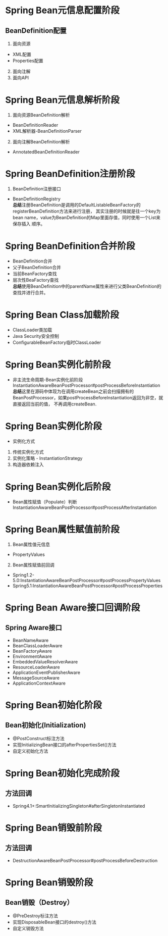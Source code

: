 # Spring Bean元信息配置阶段
## BeanDefinition配置
1. 面向资源
+ XML配置
+ Properties配置
2. 面向注解
3. 面向API

# Spring Bean元信息解析阶段
1. 面向资源BeanDefinition解析
+ BeanDefinitionReader
+ XML解析器-BeanDefinitionParser
2. 面向注解BeanDefinition解析
+ AnnotatedBeanDefinitionReader

# Spring BeanDefinition注册阶段
1. BeanDefinition注册接口
+ BeanDefinitionRegistry<br/>
**总结**注册BeanDefinition是调用的DefaultListableBeanFactory的registerBeanDefinition方法来进行注册，
其实注册的时候就是往一个key为bean name，value为BeanDefinition的Map里面存值，同时使用一个List来保存插入
顺序。

# Spring BeanDefinition合并阶段
+ BeanDefinition合并
+ 父子BeanDefinition合并
+ 当前BeanFactory查找
+ 层次性BeaFactory查找<br/>
**总结**使用BeanDefinition中的parentName属性来进行父类BeanDefinition的查找并进行合并。

# Spring Bean Class加载阶段
+ ClassLoader类加载
+ Java Security安全控制
+ ConfigurableBeanFactory临时ClassLoader

# Spring Bean实例化前阶段
+ 非主流生命周期-Bean实例化前阶段<br/>
InstantiationAwareBeanPostProcessor#postProcessBeforeInstantiation<br/>
**总结**这里在源码中体现为在调用createBean之前会扫描拥有的BeanPostProcessor，如果postProcessBeforeInstantiation返回为非空，就直接返回当前的值，
不再调用createBean.

# Spring Bean实例化阶段
+ 实例化方式
1. 传统实例化方式
  1. 实例化策略 - InstantiationStrategy
2. 构造器依赖注入

# Spring Bean实例化后阶段
+ Bean属性赋值（Populate）判断<br/>
InstantiationAwareBeanPostProcessor#postProcessAfterInstantiation<br/>

# Spring Bean属性赋值前阶段
1. Bean属性值元信息
+ PropertyValues
2. Bean属性赋值前回调
+ Spring1.2-5.0:InstantiationAwareBeanPostProcessor#postProcessPropertyValues
+ Spring5.1:InstantiationAwareBeanPostProcessor#postProcessProperties

# Spring Bean Aware接口回调阶段
## Spring Aware接口
+ BeanNameAware
+ BeanClassLoaderAware
+ BeanFactoryAware
+ EnvironmentAware
+ EmbeddedValueResolverAware
+ ResourceLoaderAware
+ ApplicationEventPublisherAware
+ MessageSourceAware
+ ApplicationContextAware

# Spring Bean初始化阶段
## Bean初始化(Initialization)
+ @PostConstruct标注方法
+ 实现InitializingBean接口的afterPropertiesSet()方法
+ 自定义初始化方法

# Spring Bean初始化完成阶段
## 方法回调
+ Spring4.1+:SmartInitializingSingleton#afterSingletonInstantiated

# Spring Bean销毁前阶段
## 方法回调
+ DestructionAwareBeanPostProcessor#postProcessBeforeDestruction

# Spring Bean销毁阶段
## Bean销毁（Destroy）
+ @PreDestroy标注方法
+ 实现DisposableBean接口的destroy()方法
+ 自定义销毁方法